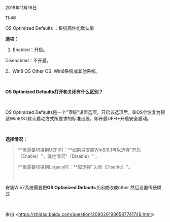  

2018年11月16日

11:46

OS Optimized Defaults ：系统高性能默认值

**选项：**

1.  Enabled：开启。

Disenabled：不开启。

2、Win8 OS Other OS  Win8系统或其他系统。

 

**OS Optimized Defaults打开和关闭有什么区别？**

 

OS Optimized Defaults是一个"顶级"设置选项，开启该选项后，BIOS会恢复为预装Win8/8.1默认启动方式所要求的标准设置，即开启UEFI+开启安全启动。

 

**选择情况：**

> **当需要切换到UEFI时：**如果只安装Win8/8.1可以选择"开启（Enable）"，其他情况"（Disable）"；
>
> **当需要切换到Legacy时：**应选择"关闭（Disable）"。
>
>  

安装Win7系统需要把**OS Optimized Defaults**关闭或改成other 然后设置传统模式

 

来自 \<<https://zhidao.baidu.com/question/2080201986587741748.html>\>
